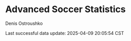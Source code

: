 # Advanced Soccer Statistics
Denis Ostroushko

<!-- gfm -->

Last successful data update: 2025-04-09 20:05:54 CST
